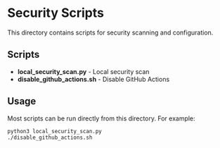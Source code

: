 # Security Scripts

This directory contains scripts for security scanning and configuration.

## Scripts

- **local_security_scan.py** - Local security scan
- **disable_github_actions.sh** - Disable GitHub Actions

## Usage

Most scripts can be run directly from this directory. For example:
```bash
python3 local_security_scan.py
./disable_github_actions.sh
``` 